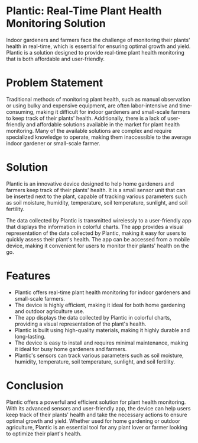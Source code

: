 # Plantic: Real-Time Plant Health Monitoring Solution
Indoor gardeners and farmers face the challenge of monitoring their plants' health in real-time, which is essential for ensuring optimal growth and yield. Plantic is a solution designed to provide real-time plant health monitoring that is both affordable and user-friendly.

# Problem Statement
Traditional methods of monitoring plant health, such as manual observation or using bulky and expensive equipment, are often labor-intensive and time-consuming, making it difficult for indoor gardeners and small-scale farmers to keep track of their plants' health. Additionally, there is a lack of user-friendly and affordable solutions available in the market for plant health monitoring. Many of the available solutions are complex and require specialized knowledge to operate, making them inaccessible to the average indoor gardener or small-scale farmer.

# Solution
Plantic is an innovative device designed to help home gardeners and farmers keep track of their plants' health. It is a small sensor unit that can be inserted next to the plant, capable of tracking various parameters such as soil moisture, humidity, temperature, soil temperature, sunlight, and soil fertility.

The data collected by Plantic is transmitted wirelessly to a user-friendly app that displays the information in colorful charts. The app provides a visual representation of the data collected by Plantic, making it easy for users to quickly assess their plant's health. The app can be accessed from a mobile device, making it convenient for users to monitor their plants' health on the go.

# Features
- Plantic offers real-time plant health monitoring for indoor gardeners and small-scale farmers.
- The device is highly efficient, making it ideal for both home gardening and outdoor agriculture use.
- The app displays the data collected by Plantic in colorful charts, providing a visual representation of the plant's health.
- Plantic is built using high-quality materials, making it highly durable and long-lasting.
- The device is easy to install and requires minimal maintenance, making it ideal for busy home gardeners and farmers.
- Plantic's sensors can track various parameters such as soil moisture, humidity, temperature, soil temperature, sunlight, and soil fertility.

# Conclusion
Plantic offers a powerful and efficient solution for plant health monitoring. With its advanced sensors and user-friendly app, the device can help users keep track of their plants' health and take the necessary actions to ensure optimal growth and yield. Whether used for home gardening or outdoor agriculture, Plantic is an essential tool for any plant lover or farmer looking to optimize their plant's health.
